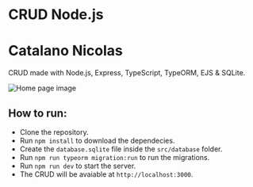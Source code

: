 # CRUD Node.js 
# Catalano Nicolas
CRUD made with Node.js, Express, TypeScript, TypeORM, EJS &amp; SQLite.

![Home page image](https://github.com/sinvalbsneto/crud_nodejs/blob/main/public/img/home.png)

## How to run:
- Clone the repository.
- Run `npm install` to download the dependecies.
- Create the `database.sqlite` file inside the `src/database` folder.
- Run `npm run typeorm migration:run` to run the migrations.
- Run `npm run dev` to start the server.
- The CRUD will be avaiable at `http://localhost:3000`.
